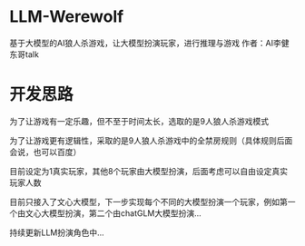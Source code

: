 # LLM-Werewolf
基于大模型的AI狼人杀游戏，让大模型扮演玩家，进行推理与游戏
作者：AI李健 东哥talk

# 开发思路
为了让游戏有一定乐趣，但不至于时间太长，选取的是9人狼人杀游戏模式

为了让游戏更有逻辑性，采取的是9人狼人杀游戏中的全禁房规则（具体规则后面会说，也可以百度）

目前设定为1真实玩家，其他8个玩家由大模型扮演，后面考虑可以自由设定真实玩家人数

目前只接入了文心大模型，下一步实现每个不同的大模型扮演一个玩家，例如第一个由文心大模型扮演，第二个由chatGLM大模型扮演...

持续更新LLM扮演角色中...
